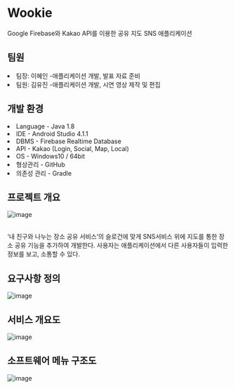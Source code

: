 # Wookie

Google Firebase와 Kakao API를 이용한 공유 지도 SNS 애플리케이션
<br/>
## 팀원
<li> 팀장: 이혜인 -애플리케이션 개발, 발표 자료 준비
<li> 팀원: 김유진 -애플리케이션 개발, 시연 영상 제작 및 편집


## 개발 환경
<li> Language - Java 1.8
<li> IDE - Android Studio 4.1.1
<li> DBMS - Firebase Realtime Database
<li> API - Kakao (Login, Social, Map, Local)
<li> OS - Windows10 / 64bit
<li> 형상관리 - GitHub
<li> 의존성 관리 - Gradle
  
## 프로젝트 개요
  
 ![image](https://user-images.githubusercontent.com/76424323/158748824-73c6b7cc-ff7a-4988-a507-c47608ae3f0f.png)


  <br/>
‘내 친구와 나누는 장소 공유 서비스’의 슬로건에 맞게 SNS서비스 위에 지도를 통한 장소 공유 기능을 추가하여 개발한다.
사용자는 애플리케이션에서 다른 사용자들이 입력한 정보를 보고, 소통할 수 있다.
  
## 요구사항 정의
  ![image](https://user-images.githubusercontent.com/76424323/158749283-22c83724-cb33-40db-bf50-7225a99f6227.png)
  
  ## 서비스 개요도
  
  ![image](https://user-images.githubusercontent.com/76424323/158749529-c09ccbad-1988-4a0f-ab95-99d71b2d65ba.png)

  
  
  ## 소프트웨어 메뉴 구조도
  
![image](https://user-images.githubusercontent.com/76424323/158749590-42ba23ea-55c4-4f00-926b-cc100bbf28e5.png)


